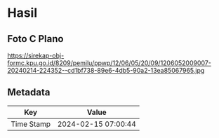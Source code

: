 # Hasil

## Foto C Plano

https://sirekap-obj-formc.kpu.go.id/8209/pemilu/ppwp/12/06/05/20/09/1206052009007-20240214-224352--cd1bf738-89e6-4db5-90a2-13ea85067965.jpg


## Metadata

| Key        | Value               |
| ---------- | ------------------- |
| Time Stamp | 2024-02-15 07:00:44 |



